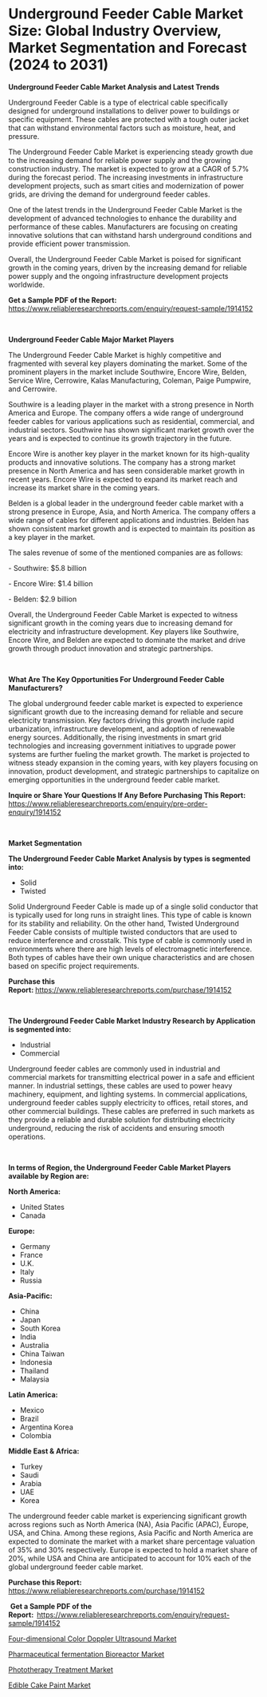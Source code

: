 <p><h1>Underground Feeder Cable Market Size: Global Industry Overview, Market Segmentation and Forecast (2024 to 2031)</h1></p><p><strong>Underground Feeder Cable Market Analysis and Latest Trends</strong></p>
<p><p>Underground Feeder Cable is a type of electrical cable specifically designed for underground installations to deliver power to buildings or specific equipment. These cables are protected with a tough outer jacket that can withstand environmental factors such as moisture, heat, and pressure.</p><p>The Underground Feeder Cable Market is experiencing steady growth due to the increasing demand for reliable power supply and the growing construction industry. The market is expected to grow at a CAGR of 5.7% during the forecast period. The increasing investments in infrastructure development projects, such as smart cities and modernization of power grids, are driving the demand for underground feeder cables.</p><p>One of the latest trends in the Underground Feeder Cable Market is the development of advanced technologies to enhance the durability and performance of these cables. Manufacturers are focusing on creating innovative solutions that can withstand harsh underground conditions and provide efficient power transmission.</p><p>Overall, the Underground Feeder Cable Market is poised for significant growth in the coming years, driven by the increasing demand for reliable power supply and the ongoing infrastructure development projects worldwide.</p></p>
<p><strong>Get a Sample PDF of the Report:&nbsp;</strong> <a href="https://www.reliableresearchreports.com/enquiry/request-sample/1914152">https://www.reliableresearchreports.com/enquiry/request-sample/1914152</a></p>
<p>&nbsp;</p>
<p><strong>Underground Feeder Cable Major Market Players</strong></p>
<p><p>The Underground Feeder Cable Market is highly competitive and fragmented with several key players dominating the market. Some of the prominent players in the market include Southwire, Encore Wire, Belden, Service Wire, Cerrowire, Kalas Manufacturing, Coleman, Paige Pumpwire, and Cerrowire.</p><p>Southwire is a leading player in the market with a strong presence in North America and Europe. The company offers a wide range of underground feeder cables for various applications such as residential, commercial, and industrial sectors. Southwire has shown significant market growth over the years and is expected to continue its growth trajectory in the future.</p><p>Encore Wire is another key player in the market known for its high-quality products and innovative solutions. The company has a strong market presence in North America and has seen considerable market growth in recent years. Encore Wire is expected to expand its market reach and increase its market share in the coming years.</p><p>Belden is a global leader in the underground feeder cable market with a strong presence in Europe, Asia, and North America. The company offers a wide range of cables for different applications and industries. Belden has shown consistent market growth and is expected to maintain its position as a key player in the market.</p><p>The sales revenue of some of the mentioned companies are as follows:</p><p>- Southwire: $5.8 billion</p><p>- Encore Wire: $1.4 billion</p><p>- Belden: $2.9 billion</p><p>Overall, the Underground Feeder Cable Market is expected to witness significant growth in the coming years due to increasing demand for electricity and infrastructure development. Key players like Southwire, Encore Wire, and Belden are expected to dominate the market and drive growth through product innovation and strategic partnerships.</p></p>
<p>&nbsp;</p>
<p><strong>What Are The Key Opportunities For Underground Feeder Cable Manufacturers?</strong></p>
<p><p>The global underground feeder cable market is expected to experience significant growth due to the increasing demand for reliable and secure electricity transmission. Key factors driving this growth include rapid urbanization, infrastructure development, and adoption of renewable energy sources. Additionally, the rising investments in smart grid technologies and increasing government initiatives to upgrade power systems are further fueling the market growth. The market is projected to witness steady expansion in the coming years, with key players focusing on innovation, product development, and strategic partnerships to capitalize on emerging opportunities in the underground feeder cable market.</p></p>
<p><strong>Inquire or Share Your Questions If Any Before Purchasing This Report:</strong> <a href="https://www.reliableresearchreports.com/enquiry/pre-order-enquiry/1914152">https://www.reliableresearchreports.com/enquiry/pre-order-enquiry/1914152</a></p>
<p>&nbsp;</p>
<p><strong>Market Segmentation</strong></p>
<p><strong>The Underground Feeder Cable Market Analysis by types is segmented into:</strong></p>
<p><ul><li>Solid</li><li>Twisted</li></ul></p>
<p><p>Solid Underground Feeder Cable is made up of a single solid conductor that is typically used for long runs in straight lines. This type of cable is known for its stability and reliability. On the other hand, Twisted Underground Feeder Cable consists of multiple twisted conductors that are used to reduce interference and crosstalk. This type of cable is commonly used in environments where there are high levels of electromagnetic interference. Both types of cables have their own unique characteristics and are chosen based on specific project requirements.</p></p>
<p><strong>Purchase this Report:&nbsp;</strong><a href="https://www.reliableresearchreports.com/purchase/1914152">https://www.reliableresearchreports.com/purchase/1914152</a></p>
<p>&nbsp;</p>
<p><strong>The Underground Feeder Cable Market Industry Research by Application is segmented into:</strong></p>
<p><ul><li>Industrial</li><li>Commercial</li></ul></p>
<p><p>Underground feeder cables are commonly used in industrial and commercial markets for transmitting electrical power in a safe and efficient manner. In industrial settings, these cables are used to power heavy machinery, equipment, and lighting systems. In commercial applications, underground feeder cables supply electricity to offices, retail stores, and other commercial buildings. These cables are preferred in such markets as they provide a reliable and durable solution for distributing electricity underground, reducing the risk of accidents and ensuring smooth operations.</p></p>
<p>&nbsp;</p>
<p><strong>In terms of Region, the Underground Feeder Cable Market Players available by Region are:</strong></p>
<p>
    <p> <strong> North America: </strong>
        <ul>
            <li>United States</li>
            <li>Canada</li>
        </ul>
        </p> 
    <p> <strong> Europe: </strong>
        <ul>
            <li>Germany</li>
            <li>France</li>
            <li>U.K.</li>
            <li>Italy</li>
            <li>Russia</li>
        </ul>
        </p> 
    <p> <strong> Asia-Pacific: </strong>
        <ul>
            <li>China</li>
            <li>Japan</li>
            <li>South Korea</li>
            <li>India</li>
            <li>Australia</li>
            <li>China Taiwan</li>
            <li>Indonesia</li>
            <li>Thailand</li>
            <li>Malaysia</li>
        </ul>
        </p> 
    <p> <strong> Latin America: </strong>
        <ul>
            <li>Mexico</li>
            <li>Brazil</li>
            <li>Argentina Korea</li>
            <li>Colombia</li>
        </ul>
        </p> 
    <p> <strong> Middle East & Africa: </strong>
        <ul>
            <li>Turkey</li>
            <li>Saudi</li>
            <li>Arabia</li>
            <li>UAE</li>
            <li>Korea</li>
        </ul>
    </p>
    </p>
<p><p>The underground feeder cable market is experiencing significant growth across regions such as North America (NA), Asia Pacific (APAC), Europe, USA, and China. Among these regions, Asia Pacific and North America are expected to dominate the market with a market share percentage valuation of 35% and 30% respectively. Europe is expected to hold a market share of 20%, while USA and China are anticipated to account for 10% each of the global underground feeder cable market.</p></p>
<p><strong>Purchase this Report: </strong><a href="https://www.reliableresearchreports.com/purchase/1914152">https://www.reliableresearchreports.com/purchase/1914152</a></p>
<p>&nbsp;<strong>Get a Sample PDF of the Report:&nbsp;&nbsp;</strong><a href="https://www.reliableresearchreports.com/enquiry/request-sample/1914152">https://www.reliableresearchreports.com/enquiry/request-sample/1914152</a></p>
<p><strong></strong></p>
<p><p><a href="https://full-wildebeest-80b.notion.site/Four-dimensional-Color-Doppler-Ultrasound-Market-Size-Furnishes-Valuable-Information-Encompassing-Ma-e0d5ee23dd8c4d40a66d7a4db86d4ee3">Four-dimensional Color Doppler Ultrasound Market</a></p><p><a href="https://pretty-mail-caf.notion.site/Pharmaceutical-fermentation-Bioreactor-Market-Insights-Market-Players-and-Forecast-Till-2031-273b8a9e7b854c0ca63912e7835e0d51">Pharmaceutical fermentation Bioreactor Market</a></p><p><a href="https://flame-sidecar-702.notion.site/Phototherapy-Treatment-Market-Size-and-Growth-Market-Segmentation-Regional-and-Country-Breakdowns--721de5415c3e4db58132e223357ce87e">Phototherapy Treatment Market</a></p><p><a href="https://view.publitas.com/reportprime-1/edible-cake-paint-market-size-global-industry-overview-market-segmentation-and-forecast-2024-to-2031/">Edible Cake Paint Market</a></p></p>